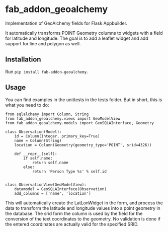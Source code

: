 # fab_addon_geoalchemy
Implementation of GeoAlchemy fields for Flask Appbuilder.

It automatically transforms POINT Geometry columns to widgets with a field for latitude and longitude.
The goal is to add a leaflet widget and add support for line and polygon as well.

## Installation

Run `pip install fab-addon-geoalchemy`.

## Usage
You can find examples in the unittests in the tests folder.
But in short, this is what you need to do:

```
from sqlalchemy import Column, String
from fab_addon_geoalchemy.views import GeoModelView
from fab_addon_geoalchemy.models import GeoSQLAInterface, Geometry

class Observation(Model):
    id = Column(Integer, primary_key=True)
    name = Column(String)
    location = Column(Geometry(geometry_type='POINT', srid=4326))

    def __repr__(self):
        if self.name:
            return self.name
        else:
            return 'Person Type %s' % self.id


class ObservationView(GeoModelView):
    datamodel = GeoSQLAInterface(Observation)
    add_columns = ['name', 'location']

```

This will automatically create the LatLonWidget in the form, and process the data to transform the latitude and longitude values into a point geometry in the database. The srid form the column is used by the field for the conversion of the text coordinates to the geometry. No validation is done if the entered coordinates are actually valid for the specified SRID.

